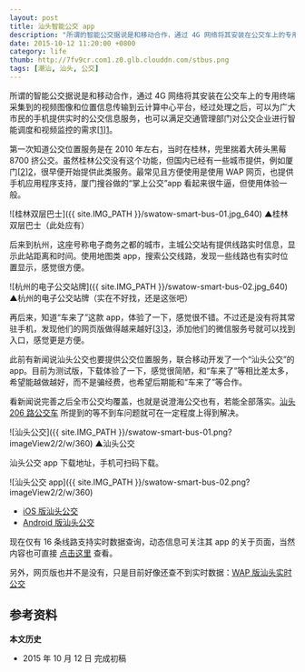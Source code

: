 ```yaml
---
layout: post
title: 汕头智能公交 app
description: "所谓的智能公交据说是和移动合作，通过 4G 网络将其安装在公交车上的专用终端采集到的视频图像和位置信息传输到云计算中心平台，经过处理之后，可以为广大市民的手机提供实时的公交信息服务，也可以满足交通管理部门对公交企业进行智能调度和视频监控的需求。"
date: 2015-10-12 11:20:00 +0800
category: life
thumb: http://7fv9cr.com1.z0.glb.clouddn.com/stbus.png
tags: [潮汕, 汕头, 公交]
---
```


所谓的智能公交据说是和移动合作，通过 4G 网络将其安装在公交车上的专用终端采集到的视频图像和位置信息传输到云计算中心平台，经过处理之后，可以为广大市民的手机提供实时的公交信息服务，也可以满足交通管理部门对公交企业进行智能调度和视频监控的需求[[1]][1]。

第一次知道公交位置服务是在 2010 年左右，当时在桂林，兜里揣着大砖头黑莓 8700 挤公交。虽然桂林公交没有这个功能，但国内已经有一些城市提供，例如厦门[[2]][2]，很早便开始提供此类服务。最常见且方便使用是使用 WAP 网页，也提供手机应用程序支持，厦门搜谷做的“掌上公交”app 看起来很牛逼，但使用体验一般。

![桂林双层巴士]({{ site.IMG_PATH }}/swatow-smart-bus-01.jpg_640)
&#9650;桂林双层巴士（此处应有）

后来到杭州，这座号称电子商务之都的城市，主城公交站有提供线路实时信息，显示此站距离和时间。使用地图类 app，搜索公交线路，发现一些线路也有实时位置显示，感觉很方便。

![杭州的电子公交站牌]({{ site.IMG_PATH }}/swatow-smart-bus-02.jpg_640)
&#9650;杭州的电子公交站牌（实在不好找，还是这张吧）

再后来，知道“车来了”这款 app，体验了一下，感觉很不错。不过还是没有将其常驻手机，发现他们的网页版做得越来越好[[3]][3]，添加他们的微信服务号就可以找到入口，感觉更是方便。

此前有新闻说汕头公交也要提供公交位置服务，联合移动开发了一个“汕头公交”的 app。目前为测试版，下载体验了一下，感觉很简陋，和“车来了”等相比差太多，希望能越做越好，而不是骗经费，也希望后期能和“车来了”等合作。

看新闻说完善之后全市公交均覆盖，也就是说澄海公交也有，若能全部落实。[汕头 206 路公交车](/number-206-bus.html) 所提到的等不到车问题就可在一定程度上得到解决。

![汕头公交]({{ site.IMG_PATH }}/swatow-smart-bus-01.png?imageView2/2/w/360)
&#9650;汕头公交

汕头公交 app 下载地址，手机可扫码下载。

![汕头公交 app]({{ site.IMG_PATH }}/swatow-smart-bus-02.png?imageView2/2/w/360)

* [iOS 版汕头公交](http://www.pgyer.com/iqkI)
* [Android 版汕头公交](http://www.pgyer.com/tNDq)

现在仅有 16 条线路支持实时数据查询，动态信息可关注其 app 的关于页面，当然内容也可直接 [点击这里](http://183.232.33.171/IntelligentBusService.asmx/GetAbout) 查看。

另外，网页版也并不是没有，只是目前好像还查不到实时数据：[WAP 版汕头实时公交](http://wap.ishantou.com/bus/search.aspx?areacode=440500)

## 参考资料

[1]: http://www.gd.chinanews.com/2015/2015-03-02/2/344740.shtml "广东移动在汕头率先推出4G智能公交服务--广东新闻网"
[2]: http://mybus.xiamentd.com/ "厦门无线城市掌上公交"
[3]: http://web.chelaile.net.cn/ch5/ "车来了（网页版）"

**本文历史**

* 2015 年 10 月 12 日 完成初稿
